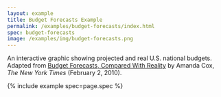 ```yaml
---
layout: example
title: Budget Forecasts Example
permalink: /examples/budget-forecasts/index.html
spec: budget-forecasts
image: /examples/img/budget-forecasts.png
---
```


An interactive graphic showing projected and real U.S. national budgets. Adapted from [Budget Forecasts, Compared With Reality](http://www.nytimes.com/interactive/2010/02/02/us/politics/20100201-budget-porcupine-graphic.html) by Amanda Cox, _The New York Times_ (February 2, 2010).

{% include example spec=page.spec %}
